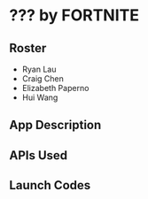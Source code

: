 # ??? by FORTNITE

## Roster

* Ryan Lau
* Craig Chen
* Elizabeth Paperno
* Hui Wang

## App Description

## APIs Used

## Launch Codes

